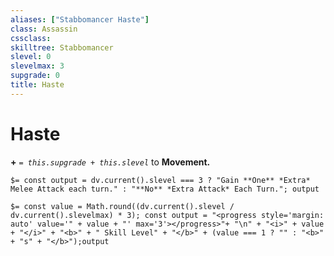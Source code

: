 ```yaml
---
aliases: ["Stabbomancer Haste"]
class: Assassin
cssclass: 
skilltree: Stabbomancer
slevel: 0
slevelmax: 3
supgrade: 0
title: Haste
---
```


# Haste
**+** *`= this.supgrade + this.slevel`* to **Movement.**

`$= const output = dv.current().slevel === 3 ? "Gain **One** *Extra* Melee Attack each turn." : "**No** *Extra Attack* Each Turn."; output`

`$= const value = Math.round((dv.current().slevel / dv.current().slevelmax) * 3); const output = "<progress style='margin: auto' value='" + value + "' max='3'></progress>"+ "\n" + "<i>" + value + "</i>" + "<b>" + " Skill Level" + "</b>" + (value === 1 ? "" : "<b>" + "s" + "</b>");output`

